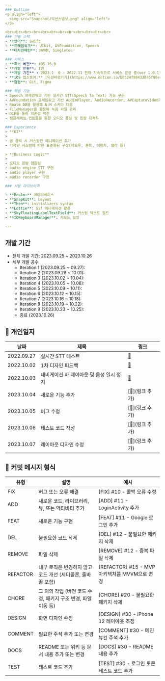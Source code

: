 ```yaml
---
### Outline
<p align="left">
  <img src="Snapshot/딕션스냅샷.png" align="left">
</p>

<br><br><br><br><br><br><br><br><br><br><br><br>
### 기술 스택
- **언어**: Swift
- **프레임워크**: UIkit, AVFoundation, Speech
- **디자인패턴**: MVVM, Singleton

### 서비스
- **최소 버전**: iOS 16.0
- **개발 인원**: 1인
- **개발 기간** : 2023.1  0 ~ 2022.11 현재 지속적으로 서비스 운영 중(ver 1.0.1)
- **iOS 앱스토어:** [딕션바로가기](https://www.notion.so/b0524f98433846f98e9cad8ddec4df8c?pvs=21)
- **협업**: Git, Figma

### 핵심 기능
- Speech 프레임워크 기반 실시간 STT(Speech To Text) 기능 구현
- AVFoundation 프레임워크 기반 AudioPlayer, AudioRecorder, AVCaptureVideoPreviewLayer 기능 구현
- Realm DB를 활용해 N:M 스키마 대응
- FileManager를 활용해 녹음 파일 관리
- DIP를 통한 의존성 역전
- 샘플레이트 컨트롤을 통한 오디오 품질 및 용량 최적화

### Experience
> **UI**
> 
- 셀 클릭 시 커스텀한 에니메이션 추가
- 디자인 시스템에 따른 표준화된 구성(쉐도우, 폰트, 이미지, 칼라 등)

> **Business Logic**
> 
- 오디오 용량 핸들링
- audio engine STT 구현
- audio player 구현
- audio recorder 구현

### 사용 라이브러리

- **Realm:** 데이터베이스
- **SnapKit**: Layout
- **Then**: initializers syntax
- **Lottie**: Gif 에니메이션 활용
- **SkyFloatingLabelTextField**: 커스텀 텍스트 필드
- **IQKeyboardManager**: 키보드 설정

---
```



## 개발 기간
- 전체 개발 기간: 2023.09.25 ~ 2023.10.26
- 세부 개발 공수
  - Iteration 1 (2023.09.25 ~ 09.27):
  - Iteration 2 (2023.09.28 ~ 10.01):
  - Iteration 3 (2023.10.02 ~ 10.04):
  - Iteration 4 (2023.10.05 ~ 10.08):
  - Iteration 5 (2023.10.09 ~ 10.11):
  - Iteration 6 (2023.10.12 ~ 10.15):
  - Iteration 7 (2023.10.16 ~ 10.18):
  - Iteration 8 (2023.10.19 ~ 10.22):
  - Iteration 9 (2023.10.23 ~ 10.25):
  - 종료 (2023.10.26)

## 📑 개인일지 
| 날짜      | 제목                | 링크                                            |
|-----------|---------------------|-------------------------------------------------|
| 2022.09.27 | 실시간 STT 테스트 | [📄](https://www.notion.so/lyoodong/0927-cc4fe2a7580b4c30aec5b7bbf088f8e0#d890860f310f4212b167a0adff4a78b8) |
| 2022.10.02 | 1차 디자인 피드백 | [📄](https://www.notion.so/lyoodong/1002-9f6ab740a49040089487127a6fd0512a) |
| 2022.10.03 | 네비게이션 바 레이아웃 및 음성 일시 정지 | [📄](https://www.notion.so/lyoodong/1003-c771cb7d71b54092b1fec8062e50bb77) |
| 2023.10.04 | 새로운 기능 추가 | [📄](링크 추가) |
| 2023.10.05 | 버그 수정 | [📄](링크 추가) |
| 2023.10.06 | 테스트 코드 작성 | [📄](링크 추가) |
| 2023.10.07 | 레이아웃 디자인 수정 | [📄](링크 추가) |

## 📒 커밋 메시지 형식

| 유형      | 설명                                                    | 예시                                |
|-----------|---------------------------------------------------------|-------------------------------------|
| FIX       | 버그 또는 오류 해결                                     | [FIX] #10 - 콜백 오류 수정            |
| ADD       | 새로운 코드, 라이브러리, 뷰, 또는 액티비티 추가        | [ADD] #11 - LoginActivity 추가         |
| FEAT      | 새로운 기능 구현                                        | [FEAT] #11 - Google 로그인 추가         |
| DEL       | 불필요한 코드 삭제                                      | [DEL] #12 - 불필요한 패키지 삭제        |
| REMOVE    | 파일 삭제                                               | [REMOVE] #12 - 중복 파일 삭제         |
| REFACTOR  | 내부 로직은 변경하지 않고 코드 개선 (세미콜론, 줄바꿈 포함) | [REFACTOR] #15 - MVP 아키텍처를 MVVM으로 변경 |
| CHORE     | 그 외의 작업 (버전 코드 수정, 패키지 구조 변경, 파일 이동 등) | [CHORE] #20 - 불필요한 패키지 삭제      |
| DESIGN    | 화면 디자인 수정                                         | [DESIGN] #30 - iPhone 12 레이아웃 조정  |
| COMMENT   | 필요한 주석 추가 또는 변경                               | [COMMENT] #30 - 메인 뷰컨 주석 추가     |
| DOCS      | README 또는 위키 등 문서 내용 추가 또는 변경            | [DOCS] #30 - README 내용 추가          |
| TEST      | 테스트 코드 추가                                        | [TEST] #30 - 로그인 토큰 테스트 코드 추가  |

